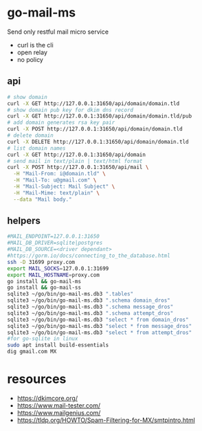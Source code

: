 # go-mail-ms

Send only restful mail micro service

- curl is the cli
- open relay 
- no policy

## api

```bash
# show domain
curl -X GET http://127.0.0.1:31650/api/domain/domain.tld
# show domain pub key for dkim dns record
curl -X GET http://127.0.0.1:31650/api/domain/domain.tld/pub
# add domain generates rsa key pair
curl -X POST http://127.0.0.1:31650/api/domain/domain.tld
# delete domain
curl -X DELETE http://127.0.0.1:31650/api/domain/domain.tld
# list domain names
curl -X GET http://127.0.0.1:31650/api/domain
# send mail in text/plain | text/html format
curl -X POST http://127.0.0.1:31650/api/mail \
  -H "Mail-From: i@domain.tld" \
  -H "Mail-To: u@gmail.com" \
  -H "Mail-Subject: Mail Subject" \
  -H "Mail-Mime: text/plain" \
  --data "Mail body."
```

## helpers

```bash
#MAIL_ENDPOINT=127.0.0.1:31650
#MAIL_DB_DRIVER=sqlite|postgres
#MAIL_DB_SOURCE=<driver dependant>
#https://gorm.io/docs/connecting_to_the_database.html
ssh -D 31699 proxy.com
export MAIL_SOCKS=127.0.0.1:31699
export MAIL_HOSTNAME=proxy.com
go install && go-mail-ms
go install && go-mail-ss
sqlite3 ~/go/bin/go-mail-ms.db3 ".tables"
sqlite3 ~/go/bin/go-mail-ms.db3 ".schema domain_dros"
sqlite3 ~/go/bin/go-mail-ms.db3 ".schema message_dros"
sqlite3 ~/go/bin/go-mail-ms.db3 ".schema attempt_dros"
sqlite3 ~/go/bin/go-mail-ms.db3 "select * from domain_dros"
sqlite3 ~/go/bin/go-mail-ms.db3 "select * from message_dros"
sqlite3 ~/go/bin/go-mail-ms.db3 "select * from attempt_dros"
#for go-sqlite in linux
sudo apt install build-essentials
dig gmail.com MX
```

# resources

- https://dkimcore.org/
- https://www.mail-tester.com/
- https://www.mailgenius.com/
- https://tldp.org/HOWTO/Spam-Filtering-for-MX/smtpintro.html

